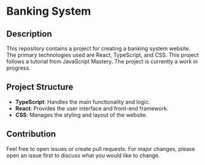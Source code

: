 # Banking System

## Description
This repository contains a project for creating a banking system website. The primary technologies used are React, TypeScript, and CSS. This project follows a tutorial from JavaScript Mastery. The project is currently a work in progress.

## Project Structure
- **TypeScript**: Handles the main functionality and logic.
- **React**: Provides the user interface and front-end framework.
- **CSS**: Manages the styling and layout of the website.

## Contribution
Feel free to open issues or create pull requests. For major changes, please open an issue first to discuss what you would like to change.
